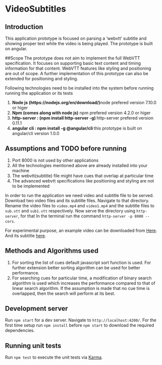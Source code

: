 # VideoSubtitles

## Introduction
This application prototype is focused on parsing a ‘webvtt’ subtitle and showing proper text while the video is being played. The prototype is built on angular.

##Scope
The prototype does not aim to implement the full WebVTT specification. It focuses on supporting basic
text content and timing information for that content. WebVTT features like styling and positioning are
out of scope. A further implementation of this prototype can also be extended for positioning and
styling.

Following technologies need to be installed into the system before running running the application or its tests<br>
<ol>
<li><strong>Node js (https://nodejs.org/en/download/)</strong>node prefered version 7.10.0 or higer</li>
<li><strong>Npm (comes along with node js)</strong> npm prefered version 4.2.0 or higer </li>
<li><strong>http-server :  (npm install http-server -g) </strong> http-server prefered version 0.11.1</li>
<li><strong>angular cli :  npm install -g @angular/cli </strong> this prototype is built on angular/cli version 1.0.0</li>
</ol>

## Assumptions and TODO before running

<ol>
  <li> Port 8000 is not used by other applications</li>
  <li> All the technologies mentioned above are already installed into your machine</li>
  <li>The webvtt(subtitle) file might have cues that overlap at particular time</li>
  <li>The advanced webvtt specifications like positioning and styling are not to be implemented</li>
</ol>

In order to run the application we need video and subtitle file to be served. Download two video files and its subtitle files. 
Navigate to that directory. Rename the video files to `video.mp4` and `video1.mp4` and the subtitle files to `sub.vtt` and `sub1.vtt` respectively. 
Now serve the directory using `http-server`, for that In the terminal run the command `http-server -p 8000 --cors`.

For experimental purpose, an example video can be downloaded from [Here](https://durian.blender.org/download/). And its subtitle [here](https://github.com/elyseko/web-vtt-example/blob/master/src/captions/sintel-en-us.vtt).

## Methods and Algorithms used
<ol>
    <li>For sorting the list of cues default javascript sort function is used. For further extension better
        sorting algorithm can be used for better performance.</li>
    <li>For searching cues for particular time, a modification of binary search algorithm is used which
        increases the performance compared to that of linear search algorithm. If the assumption is
        made that no cue time is overlapped, then the search will perform at its best.
    </li>
</ol> 

## Development server

Run `npm start` for a dev server. Navigate to `http://localhost:4200/`. For the first time setup run `npm install` before `npm start` to download the required dependencies.

## Running unit tests

Run `npm test` to execute the unit tests via [Karma](https://karma-runner.github.io).
